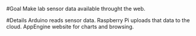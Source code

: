 #Goal
Make lab sensor data available throught the web.

#Details
Arduino reads sensor data.
Raspberry Pi uploads that data to the cloud.
AppEngine website for charts and browsing.